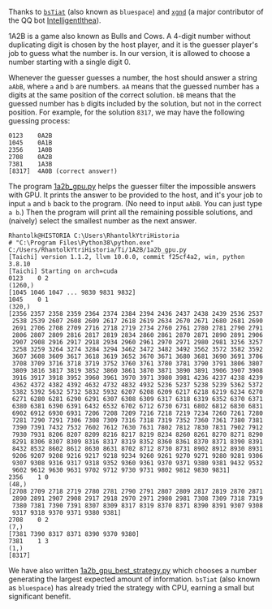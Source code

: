 Thanks to [`bsTiat`](https://www.luogu.com.cn/user/211086) (also known as `bluespace`) and [`xgnd`](https://github.com/xgnd/) (a major contributor of the QQ bot [IntelligentIthea](https://github.com/xgnd/IntelligentIthea)).

1A2B is a game also known as Bulls and Cows. A 4-digit number without duplicating digit is chosen by the host player, and it is the guesser player's job to guess what the number is. In our version, it is allowed to choose a number starting with a single digit 0. 

Whenever the guesser guesses a number, the host should answer a string `aAbB`, where `a` and `b` are numbers. `aA` means that the guessed number has `a` digits at the same position of the correct solution. `bB` means that the guessed number has `b` digits included by the solution, but not in the correct position. For example, for the solution `8317`, we may have the following guessing process:

```
0123	0A2B
1045	0A1B
2356	1A0B
2708	0A2B
7381	1A3B
[8317]	4A0B (correct answer!)
```

The program [1a2b_gpu.py](1a2b_gpu.py) helps the guesser filter the impossible answers with GPU. It prints the answer to be provided to the host, and it's your job to input `a` and `b` back to the program. (No need to input `aAbB`. You can just type `a b`.) Then the program will print all the remaining possible solutions, and (naively) select the smallest number as the next answer. 

```
Rhantolk@HISTORIA C:\Users\RhantolkYtriHistoria
# "C:\Program Files\Python38\python.exe" C:/Users/RhantolkYtriHistoria/Ti/1A2B/1a2b_gpu.py
[Taichi] version 1.1.2, llvm 10.0.0, commit f25cf4a2, win, python 3.8.10
[Taichi] Starting on arch=cuda
0123	0 2
(1260,)
[1045 1046 1047 ... 9830 9831 9832]
1045	0 1
(320,)
[2356 2357 2358 2359 2364 2374 2384 2394 2436 2437 2438 2439 2536 2537
 2538 2539 2607 2608 2609 2617 2618 2619 2634 2670 2671 2680 2681 2690
 2691 2706 2708 2709 2716 2718 2719 2734 2760 2761 2780 2781 2790 2791
 2806 2807 2809 2816 2817 2819 2834 2860 2861 2870 2871 2890 2891 2906
 2907 2908 2916 2917 2918 2934 2960 2961 2970 2971 2980 2981 3256 3257
 3258 3259 3264 3274 3284 3294 3462 3472 3482 3492 3562 3572 3582 3592
 3607 3608 3609 3617 3618 3619 3652 3670 3671 3680 3681 3690 3691 3706
 3708 3709 3716 3718 3719 3752 3760 3761 3780 3781 3790 3791 3806 3807
 3809 3816 3817 3819 3852 3860 3861 3870 3871 3890 3891 3906 3907 3908
 3916 3917 3918 3952 3960 3961 3970 3971 3980 3981 4236 4237 4238 4239
 4362 4372 4382 4392 4632 4732 4832 4932 5236 5237 5238 5239 5362 5372
 5382 5392 5632 5732 5832 5932 6207 6208 6209 6217 6218 6219 6234 6270
 6271 6280 6281 6290 6291 6307 6308 6309 6317 6318 6319 6352 6370 6371
 6380 6381 6390 6391 6432 6532 6702 6712 6730 6731 6802 6812 6830 6831
 6902 6912 6930 6931 7206 7208 7209 7216 7218 7219 7234 7260 7261 7280
 7281 7290 7291 7306 7308 7309 7316 7318 7319 7352 7360 7361 7380 7381
 7390 7391 7432 7532 7602 7612 7630 7631 7802 7812 7830 7831 7902 7912
 7930 7931 8206 8207 8209 8216 8217 8219 8234 8260 8261 8270 8271 8290
 8291 8306 8307 8309 8316 8317 8319 8352 8360 8361 8370 8371 8390 8391
 8432 8532 8602 8612 8630 8631 8702 8712 8730 8731 8902 8912 8930 8931
 9206 9207 9208 9216 9217 9218 9234 9260 9261 9270 9271 9280 9281 9306
 9307 9308 9316 9317 9318 9352 9360 9361 9370 9371 9380 9381 9432 9532
 9602 9612 9630 9631 9702 9712 9730 9731 9802 9812 9830 9831]
2356	1 0
(48,)
[2708 2709 2718 2719 2780 2781 2790 2791 2807 2809 2817 2819 2870 2871
 2890 2891 2907 2908 2917 2918 2970 2971 2980 2981 7308 7309 7318 7319
 7380 7381 7390 7391 8307 8309 8317 8319 8370 8371 8390 8391 9307 9308
 9317 9318 9370 9371 9380 9381]
2708	0 2
(7,)
[7381 7390 8317 8371 8390 9370 9380]
7381	1 3
(1,)
[8317]
```

We have also written [1a2b_gpu_best_strategy.py](1a2b_gpu_best_strategy.py) which chooses a number generating the largest expected amount of information. `bsTiat` (also known as `bluespace`) has already tried the strategy with CPU, earning a small but significant benefit. 

